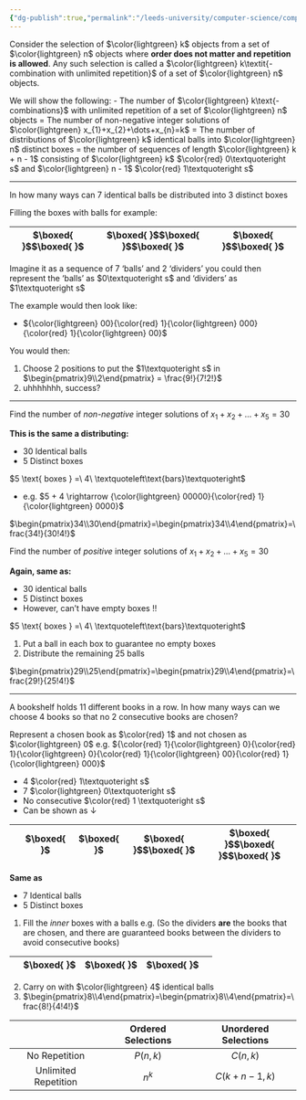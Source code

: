 ```yaml
---
{"dg-publish":true,"permalink":"/leeds-university/computer-science/compulsory-modules/discrete-mathematics/combinatorics/1-2-4/"}
---
```


Consider the selection of $\color{lightgreen} k$ objects from a set of $\color{lightgreen} n$ objects where **order does not matter and repetition is allowed**. Any such selection is called a $\color{lightgreen} k\textit{-combination with unlimited repetition}$ of a set of $\color{lightgreen} n$ objects.

We will show the following:
	- The number of $\color{lightgreen} k\text{-combinations}$ with unlimited repetition of a set of $\color{lightgreen} n$ objects
	  = The number of non-negative integer solutions of $\color{lightgreen} x_{1}+x_{2}+\dots+x_{n}=k$ 
	  = The number of distributions of $\color{lightgreen} k$ identical balls into $\color{lightgreen} n$ distinct boxes
	  = the number of sequences of length $\color{lightgreen} k + n - 1$ consisting of $\color{lightgreen} k$ $\color{red} 0\textquoteright s$ and $\color{lightgreen} n - 1$ $\color{red} 1\textquoteright s$

---
In how many ways can 7 identical balls be distributed into 3 distinct boxes

Filling the boxes with balls
for example:

| $\boxed{ }$$\boxed{ }$ | $\boxed{ }$$\boxed{ }$$\boxed{ }$ | $\boxed{ }$$\boxed{ }$ |
| :--: | :-: | :-: |

Imagine it as a sequence of 7 ‘balls’ and 2 ‘dividers’
you could then represent the ‘balls’ as $0\textquoteright s$ and ‘dividers’ as $1\textquoteright s$

The example would then look like:
- ${\color{lightgreen} 00}{\color{red} 1}{\color{lightgreen} 000}{\color{red} 1}{\color{lightgreen} 00}$

You would then:
1. Choose 2 positions to put the $1\textquoteright s$ in $\begin{pmatrix}9\\2\end{pmatrix} = \frac{9!}{7!2!}$
2. uhhhhhhh, success?

---

Find the number of *non-negative* integer solutions of $x_{1}+x_{2}+\dots +x_{5}=30$

**This is the same a distributing:**
- 30 Identical balls
- 5 Distinct boxes

$5 \text{ boxes } =\ 4\ \textquoteleft\text{bars}\textquoteright$
- e.g. $5 + 4 \rightarrow {\color{lightgreen} 00000}{\color{red} 1}{\color{lightgreen} 0000}$

$\begin{pmatrix}34\\30\end{pmatrix}=\begin{pmatrix}34\\4\end{pmatrix}=\frac{34!}{30!4!}$

Find the number of *positive* integer solutions of $x_{1}+x_{2}+\dots +x_{5}=30$

**Again, same as:**
- 30 identical balls
- 5 Distinct boxes
- However, can’t have empty boxes !!

$5 \text{ boxes } =\ 4\ \textquoteleft\text{bars}\textquoteright$

1. Put a ball in each box to guarantee no empty boxes
2. Distribute the remaining 25 balls

$\begin{pmatrix}29\\25\end{pmatrix}=\begin{pmatrix}29\\4\end{pmatrix}=\frac{29!}{25!4!}$

---

A bookshelf holds 11 different books in a row. In how many ways can we choose 4 books so that no 2 consecutive books are chosen?

Represent a chosen book as $\color{red} 1$ and not chosen as $\color{lightgreen} 0$
e.g. ${\color{red} 1}{\color{lightgreen} 0}{\color{red} 1}{\color{lightgreen} 0}{\color{red} 1}{\color{lightgreen} 00}{\color{red} 1}{\color{lightgreen} 000}$
- 4 $\color{red} 1\textquoteright s$
- 7 $\color{lightgreen} 0\textquoteright s$
- No consecutive $\color{red} 1 \textquoteright s$
- Can be shown as $\downarrow$

|  | $\boxed{ }$ | $\boxed{ }$ | $\boxed{ }$$\boxed{ }$ | $\boxed{ }$$\boxed{ }$$\boxed{ }$ |
| :--: | :--: | :--: | :--: | ---- |
**Same as**
- 7 Identical balls
- 5 Distinct boxes

1. Fill the *inner* boxes with a balls
e.g. (So the dividers **are** the books that are chosen, and there are guaranteed books between the dividers to avoid consecutive books)

|  | $\boxed{ }$ | $\boxed{ }$ | $\boxed{ }$ |  |
| :--: | :--: | :--: | :--: | ---- |
2. Carry on with $\color{lightgreen} 4$ identical balls
3. $\begin{pmatrix}8\\4\end{pmatrix}=\begin{pmatrix}8\\4\end{pmatrix}=\frac{8!}{4!4!}$ 


|  | Ordered Selections | Unordered Selections |
| :-: | :-: | :-: |
| No Repetition | $P(n,k)$ | $C(n,k)$ |
| Unlimited Repetition | $n^{k}$ | $C(k+n-1,k)$ |
